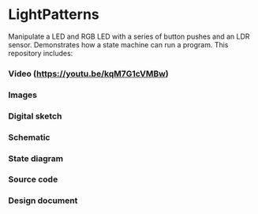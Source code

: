 # LightPatterns
  Manipulate a LED and RGB LED with a series of button pushes and an LDR sensor. Demonstrates how a state machine can run a program.
  This repository includes:
  ### Video (https://youtu.be/kqM7G1cVMBw)
  ### Images
  ### Digital sketch
  ### Schematic
  ### State diagram
  ### Source code
  ### Design document
